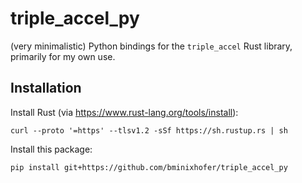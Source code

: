 # triple_accel_py

(very minimalistic) Python bindings for the `triple_accel` Rust library, primarily for my own use.

## Installation

Install Rust (via https://www.rust-lang.org/tools/install):

```
curl --proto '=https' --tlsv1.2 -sSf https://sh.rustup.rs | sh
```

Install this package:
```
pip install git+https://github.com/bminixhofer/triple_accel_py
```